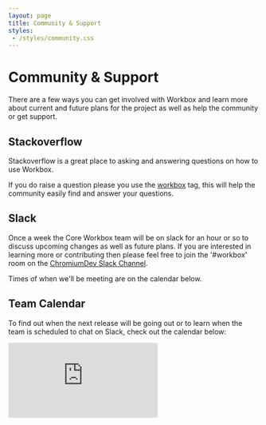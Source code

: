```yaml
---
layout: page
title: Community & Support
styles:
 - /styles/community.css
---
```


# Community & Support

There are a few ways you can get involved with Workbox
and learn more about current and future plans for the
project as well as help the community or get support.

## Stackoverflow

Stackoverflow is a great place to asking and answering
questions on how to use Workbox.

If you do raise a question please you use the
[workbox](https://stackoverflow.com/questions/ask?tags=workbox)
tag, this will help the community easily find and
answer your questions.

## Slack

Once a week the Core Workbox team will be on slack
for an hour or so to discuss upcoming changes as well
as future plans. If you are interested in learning
more or contributing then please feel free to join
the '#workbox' room on the [ChromiumDev Slack Channel](https://chromiumdev.slack.com/).

Times of when we'll be meeting are on the calendar below.

## Team Calendar

To find out when the next release will be going out or
to learn when the team is scheduled to chat
on Slack, check out the calendar below:

<iframe src="https://calendar.google.com/calendar/embed?showTitle=0&amp;showNav=0&amp;showPrint=0&amp;showTabs=0&amp;showCalendars=0&amp;mode=WEEK&amp;height=600&amp;wkst=2&amp;bgcolor=%23FFFFFF&amp;src=gsmnmr45i797q67dfhp08t48no%40group.calendar.google.com&amp;color=%23333333&amp;ctz=America%2FLos_Angeles" frameborder="0" scrolling="no" class="community__iframe"></iframe>
